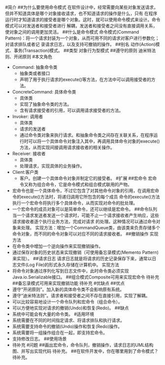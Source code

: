 #简介
##为什么要使用命令模式
在软件设计中，经常需要向某些对象发送请求，但并不知道具体是哪个对象接收请求，也不知道请求的操作是什么，只有
在程序运行时才知道请求的接受者是哪个对象。这时，就可以使用命令模式来设计。命令模式可以对发送者和接受者进行
解耦，发送者和接受者之间没有直接调用关系，使对象之间的调用更加灵活。
##什么是命令模式
命令模式(Command Pattern)：将一个请求封装为一个对象，从而可用不同的请求对客户进行参数化；对请求排队或者记
录请求日志，以及支持可撤销的操作。
##别名
动作(Action)模式、事务(Transaction)模式。
##类型
对象行为型模式
##遵守的原则
迪米特法则、开闭原则
#本文角色
- Command: 抽象命令类 
    - 抽象类或者接口
    - 声明了用于执行请求的execute()等方法，在方法中可以调用接受者的方法。
- ConcreteCommand: 具体命令类 
    - 具体类
    - 实现了抽象命令类的方法。
    - 含有请求接受者的引用，可以调用请求接受者的方法。
- Invoker: 调用者 
    - 具体类
    - 请求的发送者
    - 通过命令类对象来执行请求。和抽象命令类之间存在关联关系，在程序运行时可以将一个具体命令对象注入其中，再调用具体命令对象的execute()方法，从而实现间接调用请求接收者的相关操作。
- Receiver: 接收者 
    - 具体类
    - 处理请求，实现具体的业务操作。
- Client:客户类 
    - 客户。创建一个具体命令对象并制定它的接受者。
#扩展
##宏命令
宏命令又称为组合命令，它是命令模式和组合模式联用的产物。
- 宏命令也是一个具体命令，不过它包含了对其他命令对象的引用，在调用宏命令的execute()方法时，将递归调用它所包含的每个成员
命令的execute()方法执行一个宏命令将执行多个具体命令，从而实现对命令的批处理。
- 一个宏命令的成员对象可以是简单命令，还可以继续是宏命令。
##命令队列
当一个请求发送者发送一个请求时，可能不止一个请求接收者产生响应，这些请求接收者逐个执行业务方法，完成对请求
的处理。这种情况可以通过命令对象来处理。
实现方法：增加一个CommandQueue类，由该类来负责存储多个命令对象，而不同的命令对象可以对应不同的请求接收者。
##撤销操作
实现方法
- 在命令类中增加一个逆向操作来实现撤销操作。
- 通过保存对象的历史状态来实现撤销（可使用备忘录模式(Memento Pattern)来实现）。
##请求日志
请求日志就是将请求的历史记录保存下来，通常以日志文件(Log File)的形式永久存储在计算机中。
实现方法
- 将命令对象通过序列化写到日志文件中，此时命令类必须实现Java.io.Serializable接口。
##组合模式Composite可用来实现宏命令
待补充
##备忘录模式可用来实现撤销功能
待补充
#优缺点
##优点
- 遵守“开闭原则”。加入新的具体命令类不会影响原有系统。
- 遵守“迪米特法则”。请求者和接受者之间不存在直接引用，实现了解耦。
- 可以比较容易地设计一个命令队列和宏命令（组合命令）。
- 可以方便地实现对请求的撤销(Undo)和恢复(Redo)。
##缺点
- 系统中可能会有大量的命令类。
#适用环境
- 系统需要在不同的时间指定请求、将请求排队和执行请求。
- 系统需要支持命令的撤销(Undo)操作和恢复(Redo)操作。
- 系统需要将一组操作组合在一起，即支持宏命令。
- 支持修改日志。
##使用场景
- 待补充
#问题
##画出宏命令，命令队列，撤销操作，请求日志的UML结构图、并写出实现代码
待补充。
##在软件开发中，你在哪里用到了命令模式？
待补充。